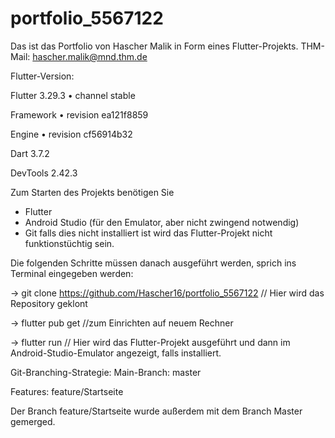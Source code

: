 # portfolio_5567122

Das ist das Portfolio von Hascher Malik in Form eines Flutter-Projekts.
THM-Mail: hascher.malik@mnd.thm.de

Flutter-Version: 

Flutter 3.29.3 • channel stable

Framework • revision ea121f8859 

Engine • revision cf56914b32

Dart 3.7.2

DevTools 2.42.3

Zum Starten des Projekts benötigen Sie 
- Flutter
- Android Studio (für den Emulator, aber nicht zwingend notwendig)
- Git
falls dies nicht installiert ist wird das Flutter-Projekt nicht funktionstüchtig sein.

Die folgenden Schritte müssen danach ausgeführt werden, sprich ins Terminal eingegeben werden:

-> git clone https://github.com/Hascher16/portfolio_5567122 // Hier wird das Repository geklont

-> flutter pub get //zum Einrichten auf neuem Rechner

-> flutter run // Hier wird das Flutter-Projekt ausgeführt und dann im Android-Studio-Emulator angezeigt, falls installiert.

Git-Branching-Strategie:
Main-Branch: master

Features: feature/Startseite

Der Branch feature/Startseite wurde außerdem mit dem Branch Master gemerged.
